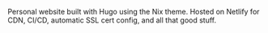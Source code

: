 Personal website built with Hugo using the Nix theme. Hosted on Netlify for CDN, CI/CD, automatic SSL cert config, and all that good stuff.
